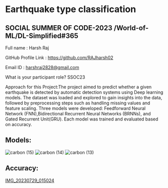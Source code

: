 
# Earthquake type classification
## SOCIAL SUMMER OF CODE-2023 /World-of-ML/DL-Simplified#365


Full name : Harsh Raj

GitHub Profile Link : https://github.com/RAJharsh02

Email ID : harshraj2828@gmail.com


What is your participant role? SSOC23



Approach for this Project:The project aimed to predict whether a given earthquake is detected by automatic detection systems using Deep learning models. The dataset was loaded and explored to gain insights into the data, followed by preprocessing steps such as handling missing values and feature scaling. Three models were developed: Feedforward Neural Network (FNN),Bidirectional Recurrent Neural Networks (BRNNs), and Gated Recurrent Unit(GRU). Each model was trained and evaluated based on accuracy.

## Models:

![carbon (15)](https://github.com/RAJharsh02/Earthquake-type-prediction/assets/118257196/450c42dc-6562-4975-bfc4-7167d172543a)
![carbon (14)](https://github.com/RAJharsh02/Earthquake-type-prediction/assets/118257196/0da7f98d-39c3-4fed-b013-5a053db8d580)
![carbon (13)](https://github.com/RAJharsh02/Earthquake-type-prediction/assets/118257196/34bc7048-dde1-42e3-a01e-127603790585)
## Accuracy:
[IMG_20230729_015024](https://github.com/RAJharsh02/Earthquake-type-prediction/assets/118257196/bff01822-2e2f-4d12-9bf6-9eac75924552)
